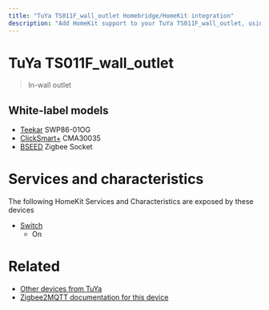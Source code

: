 ```yaml
---
title: "TuYa TS011F_wall_outlet Homebridge/HomeKit integration"
description: "Add HomeKit support to your TuYa TS011F_wall_outlet, using Homebridge, Zigbee2MQTT and homebridge-z2m."
---
```

<!---
This file has been GENERATED using src/docgen/docgen.ts
DO NOT EDIT THIS FILE MANUALLY!
-->
# TuYa TS011F_wall_outlet
> In-wall outlet


## White-label models
* [Teekar](../index.md#teekar) SWP86-01OG
* [ClickSmart+](../index.md#clicksmart) CMA30035
* [BSEED](../index.md#bseed) Zigbee Socket

# Services and characteristics
The following HomeKit Services and Characteristics are exposed by
these devices

* [Switch](../../switch.md)
  * On


# Related
* [Other devices from TuYa](../index.md#tuya)
* [Zigbee2MQTT documentation for this device](https://www.zigbee2mqtt.io/devices/TS011F_wall_outlet.html)